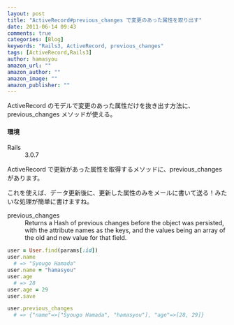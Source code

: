 ```yaml
---
layout: post
title: "ActiveRecord#previous_changes で変更のあった属性を取り出す"
date: 2011-06-14 09:43
comments: true
categories: [Blog]
keywords: "Rails3, ActiveRecord, previous_changes"
tags: [ActiveRecord,Rails3]
author: hamasyou
amazon_url: ""
amazon_author: ""
amazon_image: ""
amazon_publisher: ""
---
```


ActiveRecord のモデルで変更のあった属性だけを抜き出す方法に、previous_changes メソッドが使える。

<section>

<h4>環境</h4>

<dl><dt>Rails</dt><dd>3.0.7</dd></dl>

</section>


<!-- more -->

ActiveRecord で更新があった属性を取得するメソッドに、previous_changes があります。

これを使えば、データ更新後に、更新した属性のみをメールに書いて送る！みたいな処理が簡単に書けますね。

<dl><dt>previous_changes</dt>
<dd>Returns a Hash of previous changes before the object was persisted, with the attribute names as the keys, and the values being an array of the old and new value for that field.</dd></dl>

```ruby
user = User.find(params[:id])
user.name
  # => "Syougo Hamada"
user.name = "hamasyou"
user.age
  # => 28
user.age = 29
user.save

user.previous_changes
  # => {"name"=>["Syougo Hamada", "hamasyou"], "age"=>[28, 29]}
```
